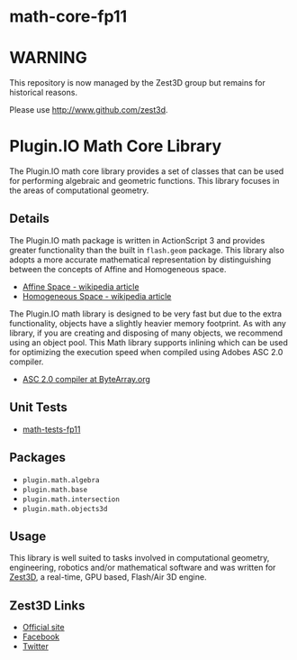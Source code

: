 math-core-fp11
==============

WARNING
=======
This repository is now managed by the Zest3D group but remains for historical reasons.

Please use http://www.github.com/zest3d.

Plugin.IO Math Core Library
===========================

The Plugin.IO math core library provides a set of classes that can be used for performing algebraic and geometric functions. This library focuses in the areas of computational geometry. 



Details
-------

The Plugin.IO math package is written in ActionScript 3 and provides greater functionality than the built in `flash.geom` package. This library also adopts a more accurate mathematical representation by distinguishing between the concepts of Affine and Homogeneous space.

* [Affine Space - wikipedia article](http://en.wikipedia.org/wiki/Affine_space/ "Affine space on wikipedia")
* [Homogeneous Space - wikipedia article](http://en.wikipedia.org/wiki/Homogeneous_space/ "Homogeneous space on wikipedia")


The Plugin.IO math library is designed to be very fast but due to the extra functionality, objects have a slightly heavier memory footprint. As with any library, if you are creating and disposing of many objects, we recommend using an object pool. This Math library supports inlining which can be used for optimizing the execution speed when compiled using Adobes ASC 2.0 compiler.

* [ASC 2.0 compiler at ByteArray.org](http://www.bytearray.org/?p=4789/ "ASC 2.0 compiler at ByteArray.org")


Unit Tests
----------

* [math-tests-fp11](https://github.com/PluginIO/math-tests-fp11/ "math-tests-fp11")



Packages
--------

* `plugin.math.algebra`
* `plugin.math.base`
* `plugin.math.intersection`
* `plugin.math.objects3d`



Usage
-----

This library is well suited to tasks involved in computational geometry, engineering, robotics and/or mathematical software and was written for [Zest3D](http://www.zest3d.com/ "Zest3D"), a real-time, GPU based, Flash/Air 3D engine.



Zest3D Links
------------

* [Official site](http://www.zest3d.com/ "official site")
* [Facebook](http://www.facebook.com/zest3d/ "facebook")
* [Twitter](http://www.twitter.com/zest3d/ "twitter")
